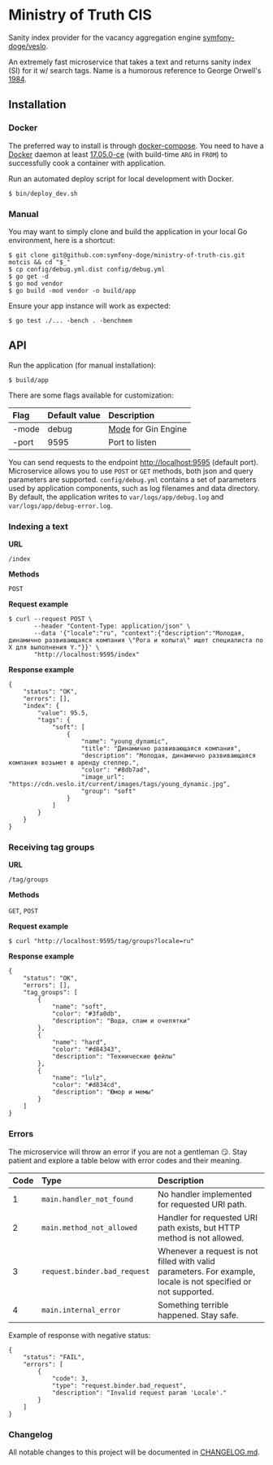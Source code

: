 # Ministry of Truth CIS

Sanity index provider for the vacancy aggregation engine [symfony-doge/veslo](https://github.com/symfony-doge/veslo).

An extremely fast microservice that takes a text and returns sanity index (SI) for it w/ search tags.
Name is a humorous reference to George Orwell's [1984](https://en.wikipedia.org/wiki/Nineteen_Eighty-Four).

## Installation

### Docker

The preferred way to install is through [docker-compose](https://docs.docker.com/compose).
You need to have a [Docker](https://docs.docker.com/install) daemon at least [17.05.0-ce](https://docs.docker.com/engine/release-notes/#17050-ce) (with build-time `ARG` in `FROM`) to successfully cook a container with application.

Run an automated deploy script for local development with Docker.

```
$ bin/deploy_dev.sh
```

### Manual

You may want to simply clone and build the application in your local Go environment, here is a shortcut:

```
$ git clone git@github.com:symfony-doge/ministry-of-truth-cis.git motcis && cd "$_"
$ cp config/debug.yml.dist config/debug.yml
$ go get -d
$ go mod vendor
$ go build -mod vendor -o build/app
```

Ensure your app instance will work as expected:

```
$ go test ./... -bench . -benchmem
```

## API

Run the application (for manual installation):

```
$ build/app
```

There are some flags available for customization:

| Flag | Default value | Description |
| :--- | :--- | :--- |
| -mode | debug | [Mode](https://github.com/gin-gonic/gin/blob/v1.4.0/mode.go#L15) for Gin Engine |
| -port | 9595 | Port to listen |

You can send requests to the endpoint [http://localhost:9595](http://localhost:9595) (default port).
Microservice allows you to use `POST` or `GET` methods, both json and query parameters are supported.
`config/debug.yml` contains a set of parameters used by application components,
such as log filenames and data directory. By default, the application writes to `var/logs/app/debug.log`
and `var/logs/app/debug-error.log`.

### Indexing a text

**URL**

`/index`

**Methods**

`POST`

**Request example**

```
$ curl --request POST \
       --header "Content-Type: application/json" \
       --data '{"locale":"ru", "context":{"description":"Молодая, динамично развивающаяся компания \"Рога и копыта\" ищет специалиста по X для выполнения Y."}}' \
       "http://localhost:9595/index"
```

**Response example**

```
{
    "status": "OK",
    "errors": [],
    "index": {
        "value": 95.5,
        "tags": {
            "soft": [
                {
                    "name": "young_dynamic",
                    "title": "Динамично развивающаяся компания",
                    "description": "Молодая, динамично развивающаяся компания возьмет в аренду степлер.",
                    "color": "#8db7ad",
                    "image_url": "https://cdn.veslo.it/current/images/tags/young_dynamic.jpg",
                    "group": "soft"
                }
            ]
        }
    }
}
```

### Receiving tag groups

**URL**

`/tag/groups`

**Methods**

`GET`, `POST`

**Request example**

```
$ curl "http://localhost:9595/tag/groups?locale=ru"
```

**Response example**

```
{
    "status": "OK",
    "errors": [],
    "tag_groups": [
        {
            "name": "soft",
            "color": "#3fa0db",
            "description": "Вода, спам и очепятки"
        },
        {
            "name": "hard",
            "color": "#d84343",
            "description": "Технические фейлы"
        },
        {
            "name": "lulz",
            "color": "#d834cd",
            "description": "Юмор и мемы"
        }
    ]
}
```

### Errors

The microservice will throw an error if you are not a gentleman :smirk:.
Stay patient and explore a table below with error codes and their meaning.

| Code | Type | Description |
| :--- | :--- | :--- |
| 1 | `main.handler_not_found` | No handler implemented for requested URI path. |
| 2 | `main.method_not_allowed` | Handler for requested URI path exists, but HTTP method is not allowed. |
| 3 | `request.binder.bad_request` | Whenever a request is not filled with valid parameters. For example, locale is not specified or not supported. |
| 4 | `main.internal_error` | Something terrible happened. Stay safe. |

Example of response with negative status:

```
{
	"status": "FAIL",
	"errors": [
		{
			"code": 3,
			"type": "request.binder.bad_request",
			"description": "Invalid request param 'Locale'."
		}
	]
}
```

### Changelog

All notable changes to this project will be documented in [CHANGELOG.md](CHANGELOG.md).
